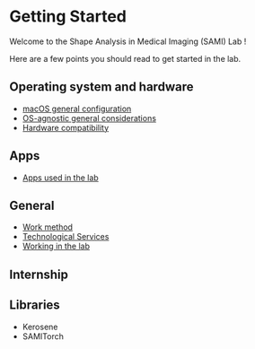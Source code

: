 # Getting Started

Welcome to the Shape Analysis in Medical Imaging (SAMI) Lab ! 

Here are a few points you should read to get started in the lab. 

## Operating system and hardware
- [macOS general configuration](macos/index.md)
- [OS-agnostic general considerations](os/security.md)
- [Hardware compatibility](os/hardware.md)

## Apps
- [Apps used in the lab](apps/index.md)

## General
- [Work method](general/work_method.md)
- [Technological Services](general/services.md)
- [Working in the lab](general/working_in_the_lab.md)

## Internship

## Libraries
- Kerosene
- SAMITorch